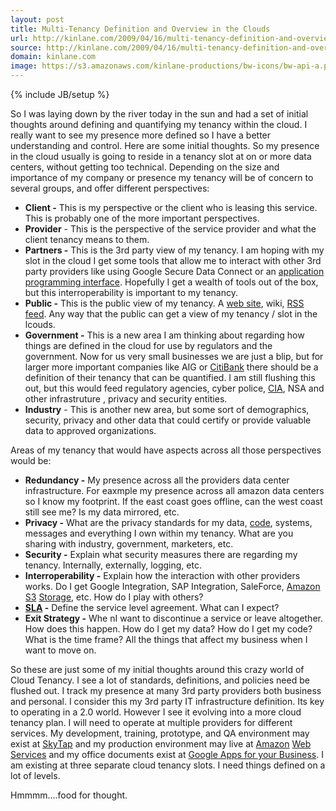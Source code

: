 ```yaml
---
layout: post
title: Multi-Tenancy Definition and Overview in the Clouds
url: http://kinlane.com/2009/04/16/multi-tenancy-definition-and-overview-in-the-clouds/
source: http://kinlane.com/2009/04/16/multi-tenancy-definition-and-overview-in-the-clouds/
domain: kinlane.com
image: https://s3.amazonaws.com/kinlane-productions/bw-icons/bw-api-a.png
---
```

{% include JB/setup %}

<p>
     So I was laying down by the river today in the sun and had a set of initial thoughts around defining and quantifying my tenancy within the cloud. I really want to see my presence more defined so I have a better understanding and control. Here are some initial thoughts. So my presence in the cloud usually is going to reside in a tenancy slot at on or more data centers, without getting too technical. Depending on the size and importance of my company or presence my tenancy will be of concern to several groups, and offer different perspectives:
</p>
<ul class="mainlist">
     <li>
          <strong>Client -</strong> This is my perspective or the client who is leasing this service. This is probably one of the more important perspectives.
     </li>
     <li>
          <strong>Provider</strong> - This is the perspective of the service provider and what the client tenancy means to them.
     </li>
     <li>
          <strong>Partners -</strong> This is the 3rd party view of my tenancy. I am hoping with my slot in the cloud I get some tools that allow me to interact with other 3rd party providers like using Google Secure Data Connect or an <a class="zem_slink" title="Application programming interface" rel="wikipedia" href="http://en.wikipedia.org/wiki/Application_programming_interface">application programming interface</a>. Hopefully I get a wealth of tools out of the box, but this interroperability is important to my tenancy.
     </li>
     <li>
          <strong>Public -</strong> This is the public view of my tenancy. A <a class="zem_slink" title="Website" rel="wikipedia" href="http://en.wikipedia.org/wiki/Website">web site</a>, wiki, <a class="zem_slink" title="RSS" rel="wikipedia" href="http://en.wikipedia.org/wiki/RSS">RSS feed</a>. Any way that the public can get a view of my tenancy / slot in the lcouds.
     </li>
     <li>
          <strong>Government -</strong> This is a new area I am thinking about regarding how things are defined in the cloud for use by regulators and the government. Now for us very small businesses we are just a blip, but for larger more important companies like AIG or <a class="zem_slink" title="Citibank" rel="homepage" href="http://www.citibank.com/">CitiBank</a> there should be a definition of their tenancy that can be quantified. I am still flushing this out, but this would feed regulatory agencies, cyber police, <a class="zem_slink" title="Central Intelligence Agency" rel="geolocation" href="http://maps.google.com/maps?ll=38.951796,-77.146586&amp;spn=1.0,1.0&amp;q=38.951796,-77.146586%20%28Central%20Intelligence%20Agency%29&amp;t=h">CIA</a>, NSA and other infrastruture , privacy and security entities.
     </li>
     <li>
          <strong>Industry</strong> - This is another new area, but some sort of demographics, security, privacy and other data that could certify or provide valuable data to approved organizations.
     </li>
</ul>
<p>
     Areas of my tenancy that would have aspects across all those perspectives would be:
</p>
<ul class="mainlist">
     <li>
          <strong>Redundancy -</strong> My presence across all the providers data center infrastructure. For eaxmple my presence across all amazon data centers so I know my footprint. If the east coast goes offline, can the west coast still see me? Is my data mirrored, etc.
     </li>
     <li>
          <strong>Privacy -</strong> What are the privacy standards for my data, <a class="zem_slink" title="Computer programming" rel="wikipedia" href="http://en.wikipedia.org/wiki/Computer_programming">code</a>, systems, messages and everything I own within my tenancy. What are you sharing with industry, government, marketers, etc.
     </li>
     <li>
          <strong>Security -</strong> Explain what security measures there are regarding my tenancy. Internally, externally, logging, etc.
     </li>
     <li>
          <strong>Interroperability -</strong> Explain how the interaction with other providers works. Do I get Google Integration, SAP Integration, SaleForce, <a class="zem_slink" title="Amazon S3" rel="homepage" href="http://aws.amazon.com/s3">Amazon S3</a> <a href="http://aws.amazon.com/s3/">Storage</a>, etc. How do I play with others?
     </li>
     <li>
          <strong><a class="zem_slink" title="Service level agreement" rel="wikipedia" href="http://en.wikipedia.org/wiki/Service_level_agreement">SLA</a> -</strong> Define the service level agreement. What can I expect?
     </li>
     <li>
          <strong>Exit Strategy -</strong> Whe nI want to discontinue a service or leave altogether. How does this happen. How do I get my data? How do I get my code? What is the time frame? All the things that affect my business when I want to move on.
     </li>
</ul>
<p>
     So these are just some of my initial thoughts around this crazy world of Cloud Tenancy. I see a lot of standards, definitions, and policies need be flushed out. I track my presence at many 3rd party providers both business and personal. I consider this my 3rd party IT infrastructure definition. Its key to operating in a 2.0 world. However I see it evolving into a more cloud tenancy plan. I will need to operate at multiple providers for different services. My development, training, prototype, and QA environment may exist at <a href="http://www.skytap.com" target="_blank">SkyTap</a> and my production environment may live at <a class="zem_slink" title="Amazon" rel="homepage" href="http://amazon.com/">Amazon</a> <a href="http://aws.amazon.com/">Web Services</a> and my office documents exist at <a href="http://www.google.com/apps/intl/en/business/index.html">Google Apps for your Business</a>. I am existing at three separate cloud tenancy slots. I need things defined on a lot of levels.
</p>
<form>
     <input id="gwProxy" type="hidden" />
</form><!--Session data-->
<form>
     <input id="jsProxy" onclick="jsCall();" type="hidden" /> <input id="gwProxy" type="hidden" />
</form><!--Session data-->
<form>
     <input id="jsProxy" onclick="jsCall();" type="hidden" /> <input id="gwProxy" type="hidden" />
</form><!--Session data-->
<form>
     <input id="jsProxy" onclick="jsCall();" type="hidden" /> <input id="gwProxy" type="hidden" />
</form>
<p>
     Hmmmm....food for thought.
</p>
<form>
     <input id="gwProxy" type="hidden" />
</form><!--Session data-->
<form>
     <input id="jsProxy" onclick="jsCall();" type="hidden" />
</form>
<form>
     <input id="gwProxy" type="hidden" /><!--Session data--><input id="jsProxy" onclick="jsCall();" type="hidden" />
</form>